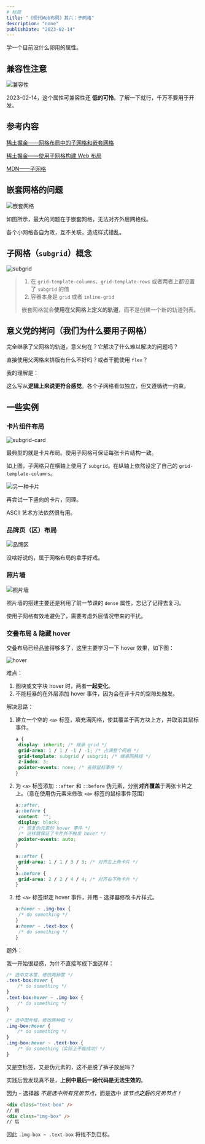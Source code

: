 ```yaml
---
# 标题
title: "《现代Web布局》其六：子网格"
description: "none"
publishDate: "2023-02-14"
---
```


学一个目前没什么卵用的属性。

<!-- more -->

## 兼容性注意

![兼容性](https://s2.loli.net/2023/02/14/21IoryRntdJjPTE.png)

2023-02-14，这个属性可兼容性还 **低的可怜**。了解一下就行，千万不要用于开发。

## 参考内容

[稀土掘金——网格布局中的子网格和嵌套网格](https://juejin.cn/book/7161370789680250917/section/7160657953932967967)

[稀土掘金——使用子网格构建 Web 布局](https://juejin.cn/book/7161370789680250917/section/1908407916041614)

[MDN——子网格](https://developer.mozilla.org/en-US/docs/Web/CSS/CSS_Grid_Layout/Subgrid)

## 嵌套网格的问题

![嵌套网格](https://s2.loli.net/2023/02/14/JOCav6XcBYjH39n.png)

如图所示，最大的问题在于嵌套网格，无法对齐外层网格线。

各个小网格各自为政，互不关联，造成样式错乱。

## 子网格（`subgrid`）概念

![subgrid](https://s2.loli.net/2023/02/14/OkRpD3aCsTALg8d.png)

> 1. 在 `grid-template-columns`、`grid-template-rows` 或者两者上都设置了 `subgrid` 的值
> 2. 容器本身是 `grid` 或者 `inline-grid`
>
> 嵌套网格就会**使用在父网格上定义的轨道**，而不是创建一个新的轨道列表。

## 意义党的拷问（我们为什么要用子网格）

完全继承了父网格的轨道，意义何在？它解决了什么难以解决的问题吗？

直接使用父网格来排版有什么不好吗？或者干脆使用 `flex`？

我的理解是：

这么写从**逻辑上来说更符合感觉**。各个子网格看似独立，但又遵循统一约束。

## 一些实例

### 卡片组件布局

![subgrid-card](https://s2.loli.net/2023/02/14/2PeKMqwB879CbRJ.jpg)

最典型的就是卡片布局。使用子网格可保证每张卡片结构一致。

如上图，子网格只在横轴上使用了 `subgrid`。在纵轴上依然设定了自己的 `grid-template-columns`。

![另一种卡片](https://s2.loli.net/2023/02/14/1uGpMyFtfV72IqR.jpg)

再尝试一下竖向的卡片，同理。

ASCII 艺术方法依然很有用。

### 品牌页（区）布局

![品牌区](https://s2.loli.net/2023/02/15/UGcFd5EJA38xmrp.png)

没啥好说的，属于网格布局的拿手好戏。

### 照片墙

![照片墙](https://s2.loli.net/2023/02/15/AKVhi36EScXBHsq.png)

照片墙的搭建主要还是利用了前一节课的 `dense` 属性，忘记了记得去复习。

使用子网格有效地避免了，需要考虑外层情况带来的干扰。

### 交叠布局 & 隐藏 hover

交叠布局已经品鉴得够多了，这里主要学习一下 hover 效果，如下图：

![hover](https://s2.loli.net/2023/02/16/ISboEr4kXlgVUHC.gif)

难点：

1. 图块或文字块 hover 时，两者**一起变化**。
2. 不能粗暴的在外层添加 hover 事件，因为会在非卡片的空隙处触发。

解决思路：

1. 建立一个空的 `<a>` 标签，填充满网格，使其覆盖于两方块上方，并取消其鼠标事件。

   ```css
   a {
   	display: inherit; /* 继承 grid */
   	grid-area: 1 / 1 / -1 / -1; /* 占满整个网格 */
   	grid-template: subgrid / subgrid; /* 继承网格线 */
   	z-index: 3;
   	pointer-events: none; /* 去除鼠标事件 */
   }
   ```

2. 为 `<a>` 标签添加 `::after` 和 `::before` 伪元素，分别**对齐覆盖**于两张卡片之上。（意在使用伪元素来修改 `<a>` 标签的鼠标事件范围）

   ```css
   a::after,
   a::before {
   	content: "";
   	display: block;
   	/* 恢复伪元素的 hover 事件 */
   	/* 这样就保证了卡片外不触发 hover */
   	pointer-events: auto;
   }

   a::after {
   	grid-area: 1 / 1 / 3 / 3; /* 对齐左上角卡片 */
   }
   a::before {
   	grid-area: 2 / 2 / 4 / 4; /* 对齐右下角卡片 */
   }
   ```

3. 给 `<a>` 标签绑定 hover 事件，并用 `~` 选择器修改卡片样式。

   ```css
   a:hover ~ .img-box {
   	/* do something */
   }
   a:hover ~ .text-box {
   	/* do something */
   }
   ```

题外：

我一开始很疑惑，为什不直接写成下面这样：

```css
/* 选中文本筐，修改两种筐 */
.text-box:hover {
	/* do something */
}
.text-box:hover ~ .img-box {
	/* do something */
}

/* 选中图片框，修改两种框 */
.img-box:hover {
	/* do something */
}
.img-box:hover ~ .text-box {
	/* do something（实际上不能成功）*/
}
```

又是空标签，又是伪元素的，这不是脱了裤子放屁吗？

实践后我发现真不是，**上例中最后一段代码是无法生效的**。

因为 `~` 选择器 _不是选中所有兄弟节点_，而是选中 _该节点**之后**的兄弟节点！_

```html
<div class="text-box" />
// 前
<div class="img-box" />
// 后
```

因此 `.img-box ~ .text-box` 将找不到目标。
